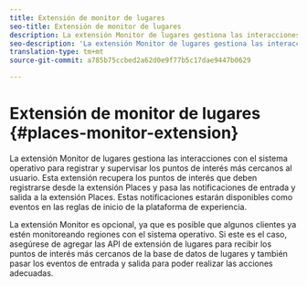 ```yaml
---
title: Extensión de monitor de lugares
seo-title: Extensión de monitor de lugares
description: La extensión Monitor de lugares gestiona las interacciones con el sistema operativo para registrar y supervisar los puntos de interés más cercanos al usuario.
seo-description: 'La extensión Monitor de lugares gestiona las interacciones con el sistema operativo para registrar y supervisar los puntos de interés más cercanos al usuario. '
translation-type: tm+mt
source-git-commit: a785b75ccbed2a62d0e9f77b5c17dae9447b0629

---
```



# Extensión de monitor de lugares {#places-monitor-extension}

La extensión Monitor de lugares gestiona las interacciones con el sistema operativo para registrar y supervisar los puntos de interés más cercanos al usuario. Esta extensión recupera los puntos de interés que deben registrarse desde la extensión Places y pasa las notificaciones de entrada y salida a la extensión Places. Estas notificaciones estarán disponibles como eventos en las reglas de inicio de la plataforma de experiencia.

La extensión Monitor es opcional, ya que es posible que algunos clientes ya estén monitoreando regiones con el sistema operativo. Si este es el caso, asegúrese de agregar las API de extensión de lugares para recibir los puntos de interés más cercanos de la base de datos de lugares y también pasar los eventos de entrada y salida para poder realizar las acciones adecuadas.
